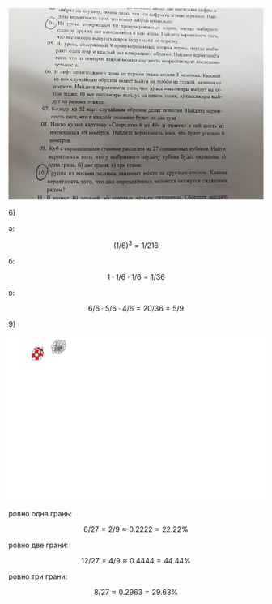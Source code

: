 ![alt text](photo_5357135768436472422_y.jpg)

6\)

<!-- ```math
\tilde C ^3 _6 = C ^3 _{6+3-1}
=\frac {
    n!
} {
    k! (n-k)!
}
=\frac {
    8!
} {
    3! (8-3)!
}
``` -->

а:
```math
(1/6)^3 = 1/216
```

б:
```math
1 \cdot 1/6 \cdot 1/6 = 1/36
```

в:
```math
% (1/6) * (1/5) * (1/4) = 1/120
6/6 \cdot 5/6 \cdot 4/6 = 20/36 = 5/9
```

9\)

![alt text](image.png)

ровно одна грань:
```math
6/27 = 2/9 \approx 0.2222 = 22.22\%
```

ровно две грани:
```math
12/27 = 4/9 \approx 0.4444 = 44.44\%
```

ровно три грани:
```math
8/27 \approx 0.2963 = 29.63\%
```